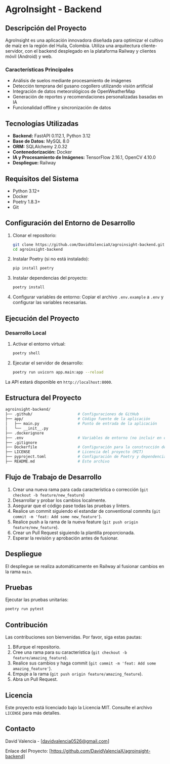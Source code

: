 
# AgroInsight - Backend

## Descripción del Proyecto

AgroInsight es una aplicación innovadora diseñada para optimizar el cultivo de maíz en la región del Huila, Colombia. Utiliza una arquitectura cliente-servidor, con el backend desplegado en la plataforma Railway y clientes móvil (Android) y web.

### Características Principales

- Análisis de suelos mediante procesamiento de imágenes
- Detección temprana del gusano cogollero utilizando visión artificial
- Integración de datos meteorológicos de OpenWeatherMap
- Generación de reportes y recomendaciones personalizadas basadas en IA
- Funcionalidad offline y sincronización de datos

## Tecnologías Utilizadas

- **Backend:** FastAPI 0.112.1, Python 3.12
- **Base de Datos:** MySQL 8.0
- **ORM:** SQLAlchemy 2.0.32
- **Contenedorización:** Docker
- **IA y Procesamiento de Imágenes:** TensorFlow 2.16.1, OpenCV 4.10.0
- **Despliegue:** Railway

## Requisitos del Sistema

- Python 3.12+
- Docker
- Poetry 1.8.3+
- Git

## Configuración del Entorno de Desarrollo

1. Clonar el repositorio:

   ```bash
   git clone https://github.com/DavidValenciaX/agroinsight-backend.git
   cd agroinsight-backend
   ```

2. Instalar Poetry (si no está instalado):

   ```bash
   pip install poetry
   ```

3. Instalar dependencias del proyecto:

   ```bash
   poetry install
   ```

4. Configurar variables de entorno:
   Copiar el archivo `.env.example` a `.env` y configurar las variables necesarias.

## Ejecución del Proyecto

### Desarrollo Local

1. Activar el entorno virtual:

   ```bash
   poetry shell
   ```

2. Ejecutar el servidor de desarrollo:

   ```bash
   poetry run uvicorn app.main:app --reload
   ```

La API estará disponible en `http://localhost:8000`.

## Estructura del Proyecto

```bash
agroinsight-backend/
├── .github/                    # Configuraciones de GitHub
├── app/                        # Código fuente de la aplicación
│   ├── main.py                 # Punto de entrada de la aplicación
│   └── __init__.py
├── .dockerignore
├── .env                        # Variables de entorno (no incluir en el repositorio)
├── .gitignore
├── Dockerfile                  # Configuración para la construcción de la imagen Docker
├── LICENSE                     # Licencia del proyecto (MIT)
├── pyproject.toml              # Configuración de Poetry y dependencias
├── README.md                   # Este archivo
```

## Flujo de Trabajo de Desarrollo

1. Crear una nueva rama para cada característica o corrección (`git checkout -b feature/new_feature`)
2. Desarrollar y probar los cambios localmente.
3. Asegurar que el código pase todas las pruebas y linters.
4. Realice un commit siguiendo el estandar de conventional commits (`git commit -m 'feat: Add some new_feature'`).
5. Realice push a la rama de la nueva feature (`git push origin feature/new_feature`).
6. Crear un Pull Request siguiendo la plantilla proporcionada.
7. Esperar la revisión y aprobación antes de fusionar.

## Despliegue

El despliegue se realiza automáticamente en Railway al fusionar cambios en la rama `main`.

## Pruebas

Ejecutar las pruebas unitarias:

```bash
poetry run pytest
```

## Contribución

Las contribuciones son bienvenidas. Por favor, siga estas pautas:

1. Bifurque el repositorio.
2. Cree una rama para su característica (`git checkout -b feature/amazing_feature`).
3. Realice sus cambios y haga commit (`git commit -m 'feat: Add some amazing_feature'`).
4. Empuje a la rama (`git push origin feature/amazing_feature`).
5. Abra un Pull Request.

## Licencia

Este proyecto está licenciado bajo la Licencia MIT. Consulte el archivo `LICENSE` para más detalles.

## Contacto

David Valencia - [davidvalencia0526@gmail.com]

Enlace del Proyecto: [https://github.com/DavidValenciaX/agroinsight-backend]
